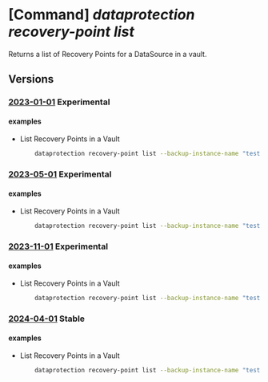 # [Command] _dataprotection recovery-point list_

Returns a list of Recovery Points for a DataSource in a vault.

## Versions

### [2023-01-01](/Resources/mgmt-plane/L3N1YnNjcmlwdGlvbnMve30vcmVzb3VyY2Vncm91cHMve30vcHJvdmlkZXJzL21pY3Jvc29mdC5kYXRhcHJvdGVjdGlvbi9iYWNrdXB2YXVsdHMve30vYmFja3VwaW5zdGFuY2VzL3t9L3JlY292ZXJ5cG9pbnRz/2023-01-01.xml) **Experimental**

<!-- mgmt-plane /subscriptions/{}/resourcegroups/{}/providers/microsoft.dataprotection/backupvaults/{}/backupinstances/{}/recoverypoints 2023-01-01 -->

#### examples

- List Recovery Points in a Vault
    ```bash
        dataprotection recovery-point list --backup-instance-name "testInstance1" --resource- group "000pikumar" --vault-name "PratikPrivatePreviewVault1"
    ```

### [2023-05-01](/Resources/mgmt-plane/L3N1YnNjcmlwdGlvbnMve30vcmVzb3VyY2Vncm91cHMve30vcHJvdmlkZXJzL21pY3Jvc29mdC5kYXRhcHJvdGVjdGlvbi9iYWNrdXB2YXVsdHMve30vYmFja3VwaW5zdGFuY2VzL3t9L3JlY292ZXJ5cG9pbnRz/2023-05-01.xml) **Experimental**

<!-- mgmt-plane /subscriptions/{}/resourcegroups/{}/providers/microsoft.dataprotection/backupvaults/{}/backupinstances/{}/recoverypoints 2023-05-01 -->

#### examples

- List Recovery Points in a Vault
    ```bash
        dataprotection recovery-point list --backup-instance-name "testInstance1" --resource- group "000pikumar" --vault-name "PratikPrivatePreviewVault1"
    ```

### [2023-11-01](/Resources/mgmt-plane/L3N1YnNjcmlwdGlvbnMve30vcmVzb3VyY2Vncm91cHMve30vcHJvdmlkZXJzL21pY3Jvc29mdC5kYXRhcHJvdGVjdGlvbi9iYWNrdXB2YXVsdHMve30vYmFja3VwaW5zdGFuY2VzL3t9L3JlY292ZXJ5cG9pbnRz/2023-11-01.xml) **Experimental**

<!-- mgmt-plane /subscriptions/{}/resourcegroups/{}/providers/microsoft.dataprotection/backupvaults/{}/backupinstances/{}/recoverypoints 2023-11-01 -->

#### examples

- List Recovery Points in a Vault
    ```bash
        dataprotection recovery-point list --backup-instance-name "testInstance1" --resource- group "000pikumar" --vault-name "PratikPrivatePreviewVault1"
    ```

### [2024-04-01](/Resources/mgmt-plane/L3N1YnNjcmlwdGlvbnMve30vcmVzb3VyY2Vncm91cHMve30vcHJvdmlkZXJzL21pY3Jvc29mdC5kYXRhcHJvdGVjdGlvbi9iYWNrdXB2YXVsdHMve30vYmFja3VwaW5zdGFuY2VzL3t9L3JlY292ZXJ5cG9pbnRz/2024-04-01.xml) **Stable**

<!-- mgmt-plane /subscriptions/{}/resourcegroups/{}/providers/microsoft.dataprotection/backupvaults/{}/backupinstances/{}/recoverypoints 2024-04-01 -->

#### examples

- List Recovery Points in a Vault
    ```bash
        dataprotection recovery-point list --backup-instance-name "testInstance1" --resource- group "000pikumar" --vault-name "PratikPrivatePreviewVault1"
    ```
